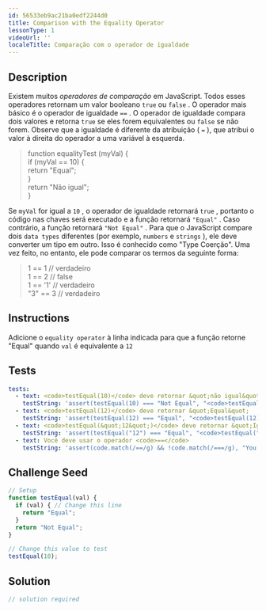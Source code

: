 ```yaml
---
id: 56533eb9ac21ba0edf2244d0
title: Comparison with the Equality Operator
lessonType: 1
videoUrl: ''
localeTitle: Comparação com o operador de igualdade
---
```


## Description
<section id="description"> Existem muitos <dfn>operadores de comparação</dfn> em JavaScript. Todos esses operadores retornam um valor booleano <code>true</code> ou <code>false</code> . O operador mais básico é o operador de igualdade <code>==</code> . O operador de igualdade compara dois valores e retorna <code>true</code> se eles forem equivalentes ou <code>false</code> se não forem. Observe que a igualdade é diferente da atribuição ( <code>=</code> ), que atribui o valor à direita do operador a uma variável à esquerda. <blockquote> function equalityTest (myVal) { <br> if (myVal == 10) { <br> return &quot;Equal&quot;; <br> } <br> return &quot;Não igual&quot;; <br> } </blockquote> Se <code>myVal</code> for igual a <code>10</code> , o operador de igualdade retornará <code>true</code> , portanto o código nas chaves será executado e a função retornará <code>&quot;Equal&quot;</code> . Caso contrário, a função retornará <code>&quot;Not Equal&quot;</code> . Para que o JavaScript compare dois <code>data types</code> diferentes (por exemplo, <code>numbers</code> e <code>strings</code> ), ele deve converter um tipo em outro. Isso é conhecido como &quot;Type Coerção&quot;. Uma vez feito, no entanto, ele pode comparar os termos da seguinte forma: <blockquote> 1 == 1 // verdadeiro <br> 1 == 2 // false <br> 1 == &#39;1&#39; // verdadeiro <br> &quot;3&quot; == 3 // verdadeiro </blockquote></section>

## Instructions
<section id="instructions"> Adicione o <code>equality operator</code> à linha indicada para que a função retorne &quot;Equal&quot; quando <code>val</code> é equivalente a <code>12</code> </section>

## Tests
<section id='tests'>

```yml
tests:
  - text: <code>testEqual(10)</code> deve retornar &quot;não igual&quot;
    testString: 'assert(testEqual(10) === "Not Equal", "<code>testEqual(10)</code> should return "Not Equal"");'
  - text: <code>testEqual(12)</code> deve retornar &quot;Equal&quot;
    testString: 'assert(testEqual(12) === "Equal", "<code>testEqual(12)</code> should return "Equal"");'
  - text: <code>testEqual(&quot;12&quot;)</code> deve retornar &quot;Igual&quot;
    testString: 'assert(testEqual("12") === "Equal", "<code>testEqual("12")</code> should return "Equal"");'
  - text: Você deve usar o operador <code>==</code>
    testString: 'assert(code.match(/==/g) && !code.match(/===/g), "You should use the <code>==</code> operator");'

```

</section>

## Challenge Seed
<section id='challengeSeed'>

<div id='js-seed'>

```js
// Setup
function testEqual(val) {
  if (val) { // Change this line
    return "Equal";
  }
  return "Not Equal";
}

// Change this value to test
testEqual(10);

```

</div>



</section>

## Solution
<section id='solution'>

```js
// solution required
```
</section>
